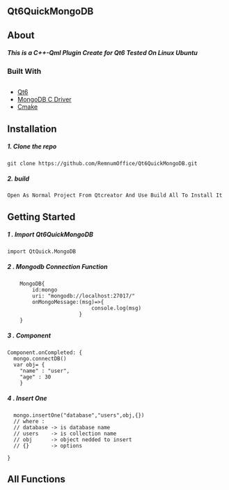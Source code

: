   <h2> Qt6QuickMongoDB </h2>



<!-- ABOUT THE PROJECT -->
## About 
##### This is a C++-Qml Plugin Create for Qt6 Tested On Linux Ubuntu 
### Built With
##  
* [Qt6](https://www.qt.io/product/qt6)
* [MongoDB C Driver](https://www.mongodb.com/docs/drivers/c/)
* [Cmake](https://cmake.org/)



## Installation


##### 1. Clone the repo
```
git clone https://github.com/RemnumOffice/Qt6QuickMongoDB.git  
```

##### 2. build
```
Open As Normal Project From Qtcreator And Use Build All To Install It

```



## Getting Started
##### 1 . Import Qt6QuickMongoDB 

```
import QtQuick.MongoDB
 ```

##### 2 . Mongodb Connection Function 
```
    MongoDB{
        id:mongo
        uri: "mongodb://localhost:27017/"
        onMongoMessage:(msg)=>{
                           console.log(msg)
                       }
    }

```


##### 3 . Component 
```
Component.onCompleted: {
  mongo.connectDB()
  var obj= {
    "name" : "user",
    "age" : 30
    }
```




#####  4 . Insert One 
```
  mongo.insertOne("database","users",obj,{})
  // where :
  // database -> is database name
  // users    -> is collection name
  // obj      -> object nedded to insert
  // {}       -> options
  
}
```
## All Functions




























<!-- Installation : Open As Normal Project From Qtcreator and use build all to install it
 -->

<!-- this is a c++/qml plugin for Qt6
tested on linux ubuntu
installation :
open as normal project from qtcreator
and us build all to install it

after installation you can use it from any qml resource file 
usage:

import QtQuick.MongoDB

    MongoDB{
        id:mongo
        uri: "mongodb://localhost:27017/"
        onMongoMessage:(msg)=>{
                           console.log(msg)
                       }
    }


// can used from any js code inside the qml js blocks
Component.onCompleted: {
  mongo.connectDB()
  var obj= {
    "name" : "user",
    "age" : 30
    }
    
  mongo.insertOne("database","users",obj,{})
  // where :
  // database -> is database name
  // users    -> is collection name
  // obj      -> object nedded to insert
  // {}       -> options
  
}

#all functions
-----------------------------------------------------------------------           
   Function name :
            connectDB();
   usages:
          to connect database 
   return values:
           no return value
           
-----------------------------------------------------------------------           
   Function name :
            disConnectDB();
   usages:
          to disconnect database 
   return values:
           no return value
-----------------------------------------------------------------------           
   Function name :
            insertOne(database name  ,collection name  ,document  ,opts);
   usages:
          database name : string 
          collection name : string
          document : json object
          opts : json object
   return values:
           true  for success 
           false for error
-----------------------------------------------------------------------           

    bool updateOne( dbStr, collectionStr,  selector,  update, opts);
    
       Function name :
            updateOne(database name  ,collection name  ,selector,  update, opts)
   usages:
          database name : string 
          collection name : string
          document : json object
          
          opts : json object
   return values:
           true  for success 
           false for error
-----------------------------------------------------------------------   
    
    bool updateMany(QString dbStr,QString collectionStr, QJSValue selector, QJSValue update,QJSValue opts);

    bool deleteOne(QString dbStr,QString collectionStr, QJSValue selector, QJSValue opts);
    bool deleteMany(QString dbStr,QString collectionStr, QJSValue selector, QJSValue opts);



    bool replaceOne(QString dbStr,QString collectionStr, QJSValue selector, QJSValue update,QJSValue opts);


    QVariant findOne(QString dbStr,QString collectionStr, QJSValue filter,QJSValue opts);
    QVariant find(QString dbStr,QString collectionStr, QJSValue filter,QJSValue opts);
    int count(QString dbStr,QString collectionStr, QJSValue filter,QJSValue opts);

    QVariant aggregate(QString dbStr,QString collectionStr, QJSValue pipeline,QJSValue opts);


    void connectDB();
    void disConnectDB();
 -->
